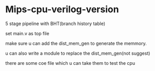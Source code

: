 # Mips-cpu-verilog-version
5 stage pipeline with BHT(branch history table)


set main.v as top file

make sure u can add the  dist_mem_gen to generate the memmory.

u can also write a module to replace the dist_mem_gen(not suggest)


there are some coe file which u can take them to test the cpu
